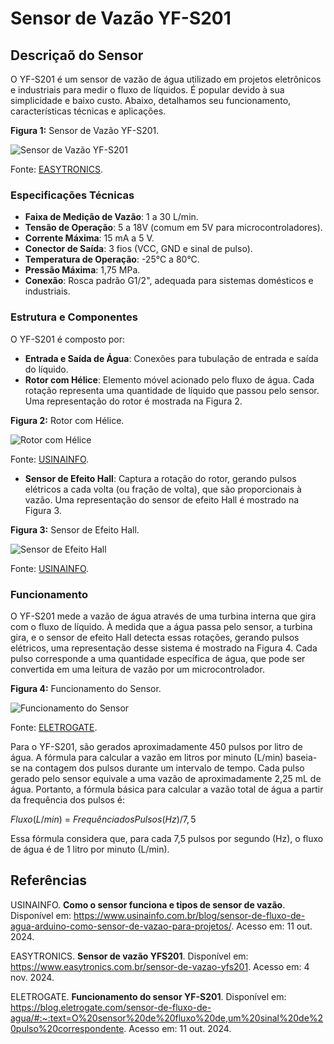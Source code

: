 
# Sensor de Vazão YF-S201

## Descriçaõ do Sensor
O YF-S201 é um sensor de vazão de água utilizado em projetos eletrônicos e industriais para medir o fluxo de líquidos. É popular devido à sua simplicidade
e baixo custo. Abaixo, detalhamos seu funcionamento, características técnicas e aplicações.

**Figura 1:** Sensor de Vazão YF-S201.

![Sensor de Vazão YF-S201](https://images.tcdn.com.br/img/img_prod/747012/yfs201_sensor_de_vazao_30l_min_yf_s201_441_1_20200119094156.jpg)

Fonte: [EASYTRONICS](https://www.easytronics.com.br/sensor-de-vazao-yfs201).

### Especificações Técnicas
- **Faixa de Medição de Vazão**: 1 a 30 L/min.
- **Tensão de Operação**: 5 a 18V (comum em 5V para microcontroladores).
- **Corrente Máxima**: 15 mA a 5 V.
- **Conector de Saída**: 3 fios (VCC, GND e sinal de pulso).
- **Temperatura de Operação**: -25°C a 80°C.
- **Pressão Máxima**: 1,75 MPa.
- **Conexão**: Rosca padrão G1/2", adequada para sistemas domésticos e industriais.

### Estrutura e Componentes
O YF-S201 é composto por:
- **Entrada e Saída de Água**: Conexões para tubulação de entrada e saída do líquido.
- **Rotor com Hélice**: Elemento móvel acionado pelo fluxo de água. Cada rotação representa uma quantidade de líquido que passou pelo sensor.
Uma representação do rotor é mostrada na Figura 2.

**Figura 2:** Rotor com Hélice.

![Rotor com Hélice](https://www.usinainfo.com.br/blog/wp-content/uploads/2019/07/IMG_7414.jpg)

Fonte: [USINAINFO](https://www.usinainfo.com.br/blog/sensor-de-fluxo-de-agua-arduino-como-sensor-de-vazao-para-projetos/).
 
- **Sensor de Efeito Hall**: Captura a rotação do rotor, gerando pulsos elétricos a cada volta (ou fração de volta), que são proporcionais à vazão.
Uma representação do sensor de efeito Hall é mostrado na Figura 3.

**Figura 3:** Sensor de Efeito Hall.

![Sensor de Efeito Hall](https://www.usinainfo.com.br/blog/wp-content/uploads/2019/07/IMG_7521mat.jpg)

Fonte: [USINAINFO](https://www.usinainfo.com.br/blog/sensor-de-fluxo-de-agua-arduino-como-sensor-de-vazao-para-projetos/).

### Funcionamento
O YF-S201 mede a vazão de água através de uma turbina interna que gira com o fluxo de líquido. À medida que a água passa pelo sensor, a turbina gira, e o sensor de efeito Hall detecta essas rotações, gerando pulsos elétricos, uma representação desse sistema é mostrado na Figura 4. Cada pulso corresponde a uma quantidade específica de água, que pode ser convertida em uma leitura de vazão por um microcontrolador.

**Figura 4:** Funcionamento do Sensor.

![Funcionamento do Sensor](https://blog.eletrogate.com/wp-content/uploads/2021/03/Principio-do-fluxo-de-agua.gif)

Fonte: [ELETROGATE](https://blog.eletrogate.com/sensor-de-fluxo-de-agua/#:~:text=O%20sensor%20de%20fluxo%20de,um%20sinal%20de%20pulso%20correspondente).

Para o YF-S201, são gerados aproximadamente 450 pulsos por litro de água. A fórmula para calcular a vazão em litros por minuto (L/min) baseia-se na contagem dos pulsos durante um intervalo de tempo. Cada pulso gerado pelo sensor equivale a uma vazão de aproximadamente 2,25 mL de água. Portanto, a fórmula básica para calcular a vazão total de água a partir da frequência dos pulsos é:

$Fluxo (L/min)$ = $Frequência dos Pulsos (Hz)/7,5$

Essa fórmula considera que, para cada 7,5 pulsos por segundo (Hz), o fluxo de água é de 1 litro por minuto (L/min).


## Referências

USINAINFO. **Como o sensor funciona e tipos de sensor de vazão**. Disponível em: <https://www.usinainfo.com.br/blog/sensor-de-fluxo-de-agua-arduino-como-sensor-de-vazao-para-projetos/>. Acesso em: 11 out. 2024.

EASYTRONICS. **Sensor de vazão YFS201**. Disponível em: <https://www.easytronics.com.br/sensor-de-vazao-yfs201>. Acesso em: 4 nov. 2024.

ELETROGATE. **Funcionamento do sensor YF-S201**. Disponível em: <https://blog.eletrogate.com/sensor-de-fluxo-de-agua/#:~:text=O%20sensor%20de%20fluxo%20de,um%20sinal%20de%20pulso%20correspondente>. Acesso em: 11 out. 2024.

